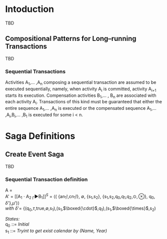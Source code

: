 # Intoduction

TBD

## Compositional Patterns for Long–running Transactions

TBD

### Sequential Transactions

Activities A<sub>1</sub>,... ,A<sub>n</sub> composing a sequential transaction are assumed 
to be executed sequentially, namely, when activity A<sub>i</sub> is committed, 
activity A<sub>i+1</sub> starts its execution. Compensation activities B<sub>1</sub>,... ,
B<sub>n</sub> are associated with each activity A<sub>i</sub>. Transactions of this kind must 
be guaranteed that either the entire sequence A<sub>1</sub>,... ,A<sub>n</sub> is executed or 
the compensated sequence A<sub>1</sub>,... ,A<sub>i</sub>,B<sub>i</sub>,... ,B<sub>1</sub> 
is executed for some i < n.

# Saga Definitions

## Create Event Saga

TBD

### Sequential Transaction definition

A = </br>
A' = [[A<sub>1</sub> $\cdot$ A<sub>2</sub>┌►B<sub>1</sub>]]<sup>_S_</sup> 
= $\langle$(
{an<sub>1</sub>!,cn<sub>1</sub>!},
$\emptyset$,
{s<sub>1</sub>,s<sub>2</sub>},
{s<sub>1</sub>,s<sub>2</sub>,q<sub>0</sub>,q<sub>1</sub>,q<sub>2</sub>,$\odot,\otimes$},
q<sub>0</sub>,
$\delta$'},$\mu$')$\rangle$ </br>
_with_ $\delta$'= {(q<sub>0</sub>,$\tau$,true,$\emptyset$,s<sub>1</sub>),(s<sub>1</sub>,$\boxed{\cdot}$,q<sub>1</sub>),(s<sub>1</sub>,$\boxed{\times}$,s<sub>2</sub>)

_States:_</br>
q<sub>0</sub> ::= _Initial_</br>
s<sub>1</sub> ::= _Tryint to get exist calendar by (Name, Year)_

